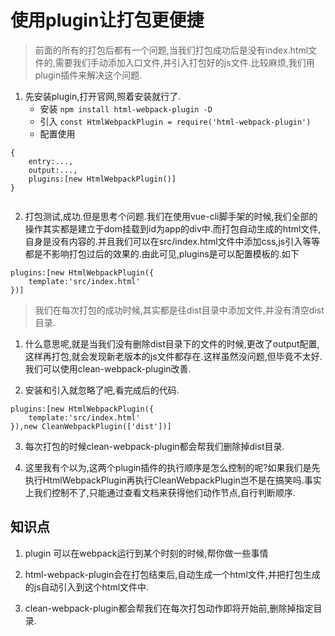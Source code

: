 # 使用plugin让打包更便捷

>前面的所有的打包后都有一个问题,当我们打包成功后是没有index.html文件的,需要我们手动添加入口文件,并引入打包好的js文件.比较麻烦,我们用plugin插件来解决这个问题.

1. 先安装plugin,打开官网,照着安装就行了.
   + 安装 `npm install html-webpack-plugin -D`
   + 引入 `const HtmlWebpackPlugin = require('html-webpack-plugin')`
   + 配置使用
```
{
    entry:...,
    output:...,
    plugins:[new HtmlWebpackPlugin()]
}
    
```
  
 2. 打包测试,成功.但是思考个问题.我们在使用vue-cli脚手架的时候,我们全部的操作其实都是建立于dom挂载到id为app的div中.而打包自动生成的html文件,自身是没有内容的.并且我们可以在src/index.html文件中添加css,js引入等等都是不影响打包过后的效果的.由此可见,plugins是可以配置模板的.如下
```
plugins:[new HtmlWebpackPlugin({
    template:'src/index.html'
})]
```

>我们在每次打包的成功时候,其实都是往dist目录中添加文件,并没有清空dist目录.

1. 什么意思呢,就是当我们没有删除dist目录下的文件的时候,更改了output配置,这样再打包,就会发现新老版本的js文件都存在.这样虽然没问题,但毕竟不太好.我们可以使用clean-webpack-plugin改善.

2. 安装和引入就忽略了吧,看完成后的代码.
```
plugins:[new HtmlWebpackPlugin({
    template:'src/index.html'
}),new CleanWebpackPlugin(['dist'])]
```

3. 每次打包的时候clean-webpack-plugin都会帮我们删除掉dist目录.

4. 这里我有个以为,这两个plugin插件的执行顺序是怎么控制的呢?如果我们是先执行HtmlWebpackPlugin再执行CleanWebpackPlugin岂不是在搞笑吗.事实上我们控制不了,只能通过查看文档来获得他们动作节点,自行判断顺序.
  
  
## 知识点
1. plugin 可以在webpack运行到某个时刻的时候,帮你做一些事情

2. html-webpack-plugin会在打包结束后,自动生成一个html文件,并把打包生成的js自动引入到这个html文件中.

3. clean-webpack-plugin都会帮我们在每次打包动作即将开始前,删除掉指定目录.